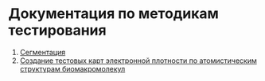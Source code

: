 Документация по методикам тестирования
======================================

1. [Сегментация](Segmentation.md)
2. [Создание тестовых карт электронной плотности по атомистическим структурам биомакромолекул](PDBtoEDM.md)

